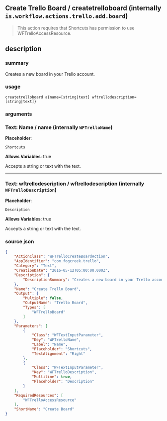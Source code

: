 
## Create Trello Board / createtrelloboard (internally `is.workflow.actions.trello.add.board`)


> This action requires that Shortcuts has permission to use WFTrelloAccessResource.


## description
### summary
Creates a new board in your Trello account.


### usage
`createtrelloboard a{name=[string|text] wftrellodescription=[string|text]}`

### arguments
### Text: Name / name (internally `WFTrelloName`)
**Placeholder**:
```
Shortcuts
```
**Allows Variables**: true



Accepts a string 
or text
with the text.

---

### Text: wftrellodescription / wftrellodescription (internally `WFTrelloDescription`)
**Placeholder**:
```
Description
```
**Allows Variables**: true



Accepts a string 
or text
with the text.

### source json

```json
{
	"ActionClass": "WFTrelloCreateBoardAction",
	"AppIdentifier": "com.fogcreek.trello",
	"Category": "Text",
	"CreationDate": "2016-05-12T05:00:00.000Z",
	"Description": {
		"DescriptionSummary": "Creates a new board in your Trello account."
	},
	"Name": "Create Trello Board",
	"Output": {
		"Multiple": false,
		"OutputName": "Trello Board",
		"Types": [
			"WFTrelloBoard"
		]
	},
	"Parameters": [
		{
			"Class": "WFTextInputParameter",
			"Key": "WFTrelloName",
			"Label": "Name",
			"Placeholder": "Shortcuts",
			"TextAlignment": "Right"
		},
		{
			"Class": "WFTextInputParameter",
			"Key": "WFTrelloDescription",
			"Multiline": true,
			"Placeholder": "Description"
		}
	],
	"RequiredResources": [
		"WFTrelloAccessResource"
	],
	"ShortName": "Create Board"
}
```
